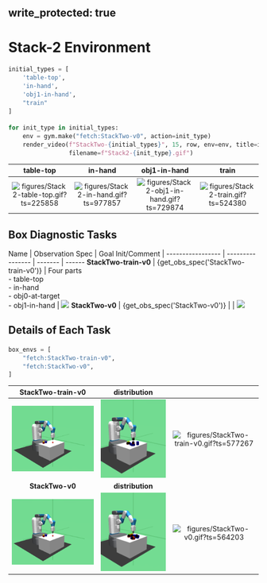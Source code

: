 
write_protected: true
---

# Stack-2 Environment


```python
initial_types = [
    'table-top',
    'in-hand',
    'obj1-in-hand',
    "train"
]

for init_type in initial_types:
    env = gym.make("fetch:StackTwo-v0", action=init_type)
    render_video(f"StackTwo-{initial_types}", 15, row, env=env, title=init_type,
                 filename=f"Stack2-{init_type}.gif")
```

| **table-top** | **in-hand** | **obj1-in-hand** | **train** |
|:-------------:|:-----------:|:----------------:|:---------:|
| ![figures/Stack2-table-top.gif?ts=225858](figures/Stack2-table-top.gif?ts=225858) | ![figures/Stack2-in-hand.gif?ts=977857](figures/Stack2-in-hand.gif?ts=977857) | ![figures/Stack2-obj1-in-hand.gif?ts=729874](figures/Stack2-obj1-in-hand.gif?ts=729874) | ![figures/Stack2-train.gif?ts=524380](figures/Stack2-train.gif?ts=524380) |

## Box Diagnostic Tasks
Name                   | Observation Spec                     | Goal Init/Comment  | 
-----------------      | ----------------                     | -------            | ------
**StackTwo-train-v0**  | {get_obs_spec('StackTwo-train-v0')}  | Four parts<br>- table-top<br>- in-hand<br>- obj0-at-target<br>- obj1-in-hand  | ![](figures/StackTwo-train-v0.gif)
**StackTwo-v0**        | {get_obs_spec('StackTwo-v0')}        |                    | ![](figures/StackTwo-v0.gif)

## Details of Each Task

```python
box_envs = [
    "fetch:StackTwo-train-v0",
    "fetch:StackTwo-v0",
]
```
| **StackTwo-train-v0** | **distribution** |   |
|:---------------------:|:----------------:|:-:|
| ![figures/StackTwo-train-v0_init.png?ts=966280](figures/StackTwo-train-v0_init.png?ts=966280) | ![figures/StackTwo-train-v0_reset.png?ts=038967](figures/StackTwo-train-v0_reset.png?ts=038967) | ![figures/StackTwo-train-v0.gif?ts=577267](figures/StackTwo-train-v0.gif?ts=577267) |
| **StackTwo-v0** | **distribution** |   |
| ![figures/StackTwo-v0_init.png?ts=996927](figures/StackTwo-v0_init.png?ts=996927) | ![figures/StackTwo-v0_reset.png?ts=059601](figures/StackTwo-v0_reset.png?ts=059601) | ![figures/StackTwo-v0.gif?ts=564203](figures/StackTwo-v0.gif?ts=564203) |
